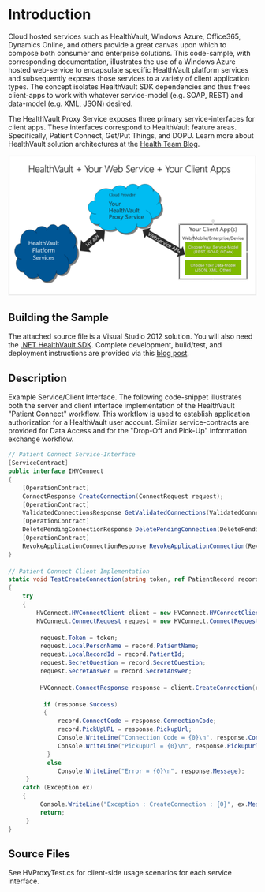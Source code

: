 # Introduction

Cloud hosted services such as HealthVault, Windows Azure, Office365, Dynamics Online, and others provide a great canvas upon which to compose both consumer and enterprise solutions.   This code-sample, with corresponding documentation, illustrates the use of a Windows Azure hosted web-service to encapsulate specific HealthVault platform services and subsequently exposes those services to a variety of client application types.   The concept isolates HealthVault SDK dependencies and thus frees client-apps to work with whatever service-model (e.g. SOAP, REST) and data-model (e.g. XML, JSON) desired.

The HealthVault Proxy Service exposes three primary service-interfaces for client apps. These interfaces correspond to HealthVault feature areas. Specifically, Patient Connect, Get/Put Things, and DOPU. Learn more about HealthVault solution architectures at the [Health Team Blog](http://blogs.msdn.com/b/healthvault/archive/2013/05/18/revisiting-connectivity-models-and-solutions-architectures.aspx).

![Screenshot from app sample](images/0.HvProxyConfig-0-1.png?raw=true)

## Building the Sample
The attached source file is a Visual Studio 2012 solution. You will also need the [.NET HealthVault SDK](https://go.microsoft.com/fwlink/?linkid=838835). Complete development, build/test, and deployment instructions are provided via this [blog post](https://blogs.msdn.microsoft.com/healthvault/2013/06/02/healthvault-your-web-service-your-client-apps/). 

## Description
Example Service/Client Interface.   The following code-snippet illustrates both the server and client interface implementation of the HealthVault "Patient Connect" workflow.  This workflow is used to establish application authorization for a HealthVault user account.  Similar service-contracts are provided for Data Access and for the "Drop-Off and Pick-Up" information exchange workflow.

```C#
// Patient Connect Service-Interface
[ServiceContract]
public interface IHVConnect
{
    [OperationContract]
    ConnectResponse CreateConnection(ConnectRequest request);
    [OperationContract]
    ValidatedConnectionsResponse GetValidatedConnections(ValidatedConnectionsRequest request);
    [OperationContract]
    DeletePendingConnectionResponse DeletePendingConnection(DeletePendingConnectionRequest request);
    [OperationContract]
    RevokeApplicationConnectionResponse RevokeApplicationConnection(RevokeApplicationConnectionRequest request);
}

// Patient Connect Client Implementation
static void TestCreateConnection(string token, ref PatientRecord record)
{
    try
    {
        HVConnect.HVConnectClient client = new HVConnect.HVConnectClient();
        HVConnect.ConnectRequest request = new HVConnect.ConnectRequest();

         request.Token = token;
         request.LocalPersonName = record.PatientName;       
         request.LocalRecordId = record.PatientId;           
         request.SecretQuestion = record.SecretQuestion;
         request.SecretAnswer = record.SecretAnswer;

         HVConnect.ConnectResponse response = client.CreateConnection(request);

          if (response.Success)
          {
              record.ConnectCode = response.ConnectionCode;
              record.PickUpURL = response.PickupUrl;
              Console.WriteLine("Connection Code = {0}\n", response.ConnectionCode);
              Console.WriteLine("PickupUrl = {0}\n", response.PickupUrl);
           }
           else
              Console.WriteLine("Error = {0}\n", response.Message);
     }
    catch (Exception ex)
    {
         Console.WriteLine("Exception : CreateConnection : {0}", ex.Message);
         return;
     }
}
```

## Source Files
See HVProxyTest.cs for client-side usage scenarios for each service interface. 